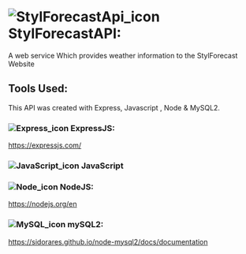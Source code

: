 # ![StylForecastApi_icon](https://api.iconify.design/mdi:server-security.svg?color=%23d96363&width=35) StylForecastAPI:

A web service Which provides weather information to the StylForecast Website

## Tools Used:
This API was created with Express, Javascript ,  Node & MySQL2.

### ![Express_icon](https://api.iconify.design/simple-icons:express.svg?color=%23ffffff&width=27) ExpressJS:
https://expressjs.com/
### ![JavaScript_icon](https://api.iconify.design/logos:javascript.svg?width=27)  JavaScript
### ![Node_icon](https://api.iconify.design/logos:nodejs-icon-alt.svg?width=27) NodeJS:
https://nodejs.org/en
### ![MySQL_icon](https://api.iconify.design/logos:mysql.svg?width=40) mySQL2:
https://sidorares.github.io/node-mysql2/docs/documentation
